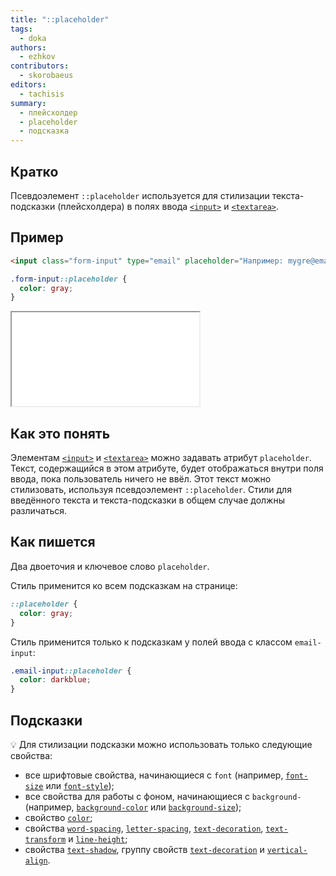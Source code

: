 ```yaml
---
title: "::placeholder"
tags:
  - doka
authors:
  - ezhkov
contributors:
  - skorobaeus
editors:
  - tachisis
summary:
  - плейсхолдер
  - placeholder
  - подсказка
---
```


## Кратко

Псевдоэлемент `::placeholder` используется для стилизации текста-подсказки (плейсхолдера) в полях ввода [`<input>`](/html/input/) и [`<textarea>`](/html/textarea/).

## Пример

```html
<input class="form-input" type="email" placeholder="Например: mygre@ema.il">
```

```css
.form-input::placeholder {
  color: gray;
}
```

<iframe title="Подсказка в поле ввода" src="demos/index.html"></iframe>

## Как это понять

Элементам [`<input>`](/html/input/) и [`<textarea>`](/html/textarea/) можно задавать атрибут `placeholder`. Текст, содержащийся в этом атрибуте, будет отображаться внутри поля ввода, пока пользователь ничего не ввёл. Этот текст можно стилизовать, используя псевдоэлемент `::placeholder`. Стили для введённого текста и текста-подсказки в общем случае должны различаться.

## Как пишется

Два двоеточия и ключевое слово `placeholder`.

Стиль применится ко всем подсказкам на странице:

```css
::placeholder {
  color: gray;
}
```

Стиль применится только к подсказкам у полей ввода с классом `email-input`:

```css
.email-input::placeholder {
  color: darkblue;
}
```

## Подсказки

💡 Для стилизации подсказки можно использовать только следующие свойства:

- все шрифтовые свойства, начинающиеся с `font` (например, [`font-size`](/css/font-size/) или [`font-style`](/css/font-style/));
- все свойства для работы с фоном, начинающиеся с `background-` (например, [`background-color`](/css/background-color/) или [`background-size`](/css/background-size/));
- свойство [`color`](/css/color/);
- свойства [`word-spacing`](/css/word-spacing/), [`letter-spacing`](/css/letter-spacing/), [`text-decoration`](/css/text-decoration/), [`text-transform`](/css/text-transform/) и [`line-height`](/css/line-height/);
- свойства [`text-shadow`](/css/text-shadow/), группу свойств [`text-decoration`](/css/text-decoration/) и [`vertical-align`](/css/vertical-align/).
